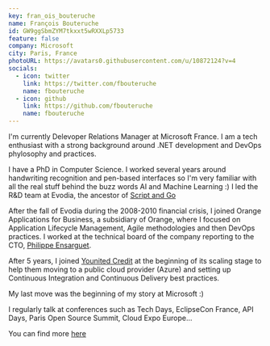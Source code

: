 ```yaml
---
key: fran_ois_bouteruche
name: François Bouteruche
id: GW9ggSbmZYM7tkxxt5wRXXLp5733
feature: false
company: Microsoft
city: Paris, France
photoURL: https://avatars0.githubusercontent.com/u/10872124?v=4
socials:
  - icon: twitter
    link: https://twitter.com/fbouteruche
    name: fbouteruche
  - icon: github
    link: https://github.com/fbouteruche
    name: fbouteruche
---
```

I'm currently Delevoper Relations Manager at Microsoft France. I am a tech enthusiast with a strong background around .NET development and DevOps phylosophy and practices. 

I have a PhD  in Computer Science. I worked several years around handwriting recognition and pen-based interfaces so I'm very familiar with all the real stuff behind the buzz words AI and Machine Learning :) I led the R&D team at Evodia, the ancestor of [Script and Go](http://www.scriptandgo.com/en)

After the fall of Evodia during the 2008-2010 financial crisis, I joined Orange Applications for Business, a subsidiary of Orange, where I focused on Application Lifecycle Management, Agile methodologies and then DevOps practices. I worked at the technical board of the company reporting to the CTO, [Philippe Ensarguet](https://www.linkedin.com/in/philippeensarguet).

After 5 years, I joined [Younited Credit](https://www.younited-credit.com) at the beginning of its scaling stage to help them moving to a public cloud provider (Azure) and setting up Continuous Integration and Continuous Delivery best practices.

My last move was the beginning of my story at Microsoft :)

I regularly talk at conferences such as Tech Days, EclipseCon France, API Days, Paris Open Source Summit, Cloud Expo Europe...

You can find more [here](https://www.linkedin.com/in/francoisbouteruche)

